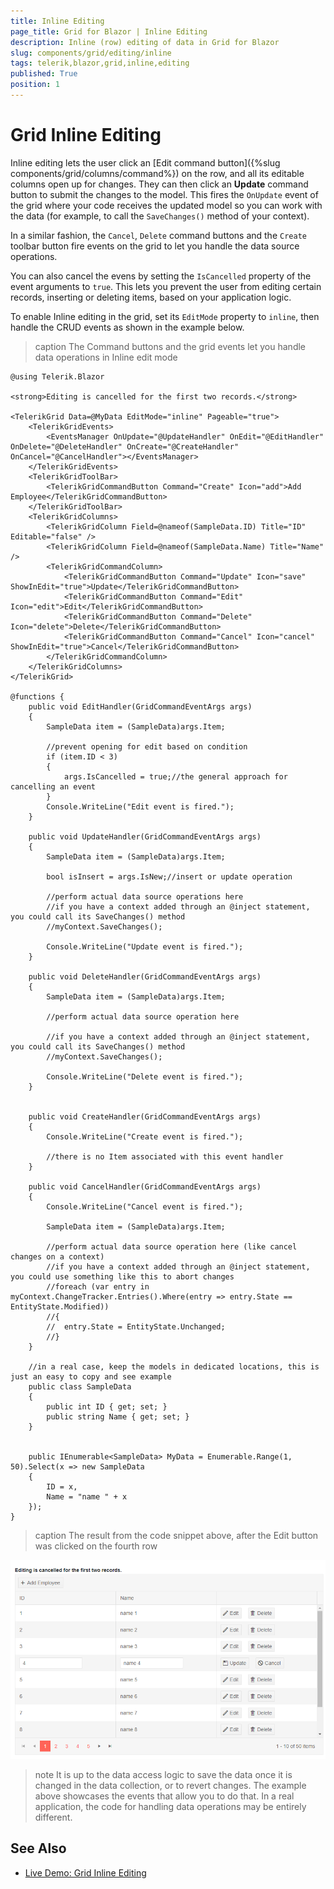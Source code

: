 ```yaml
---
title: Inline Editing
page_title: Grid for Blazor | Inline Editing
description: Inline (row) editing of data in Grid for Blazor
slug: components/grid/editing/inline
tags: telerik,blazor,grid,inline,editing
published: True
position: 1
---
```


# Grid Inline Editing

Inline editing lets the user click an [Edit command button]({%slug components/grid/columns/command%}) on the row, and all its editable columns open up for changes. They can then click an **Update** command button to submit the changes to the model. This fires the `OnUpdate` event of the grid where your code receives the updated model so you can work with the data (for example, to call the `SaveChanges()` method of your context).

In a similar fashion, the `Cancel`, `Delete` command buttons and the `Create` toolbar button fire events on the grid to let you handle the data source operations.

You can also cancel the evens by setting the `IsCancelled` property of the event arguments to `true`. This lets you prevent the user from editing certain records, inserting or deleting items, based on your application logic.

To enable Inline editing in the grid, set its `EditMode` property to `inline`, then handle the CRUD events as shown in the example below.

>caption The Command buttons and the grid events let you handle data operations in Inline edit mode

````CSHTML
@using Telerik.Blazor

<strong>Editing is cancelled for the first two records.</strong>

<TelerikGrid Data=@MyData EditMode="inline" Pageable="true">
    <TelerikGridEvents>
        <EventsManager OnUpdate="@UpdateHandler" OnEdit="@EditHandler" OnDelete="@DeleteHandler" OnCreate="@CreateHandler" OnCancel="@CancelHandler"></EventsManager>
    </TelerikGridEvents>
    <TelerikGridToolBar>
        <TelerikGridCommandButton Command="Create" Icon="add">Add Employee</TelerikGridCommandButton>
    </TelerikGridToolBar>
    <TelerikGridColumns>
        <TelerikGridColumn Field=@nameof(SampleData.ID) Title="ID" Editable="false" />
        <TelerikGridColumn Field=@nameof(SampleData.Name) Title="Name" />
        <TelerikGridCommandColumn>
            <TelerikGridCommandButton Command="Update" Icon="save" ShowInEdit="true">Update</TelerikGridCommandButton>
            <TelerikGridCommandButton Command="Edit" Icon="edit">Edit</TelerikGridCommandButton>
            <TelerikGridCommandButton Command="Delete" Icon="delete">Delete</TelerikGridCommandButton>
            <TelerikGridCommandButton Command="Cancel" Icon="cancel" ShowInEdit="true">Cancel</TelerikGridCommandButton>
        </TelerikGridCommandColumn>
    </TelerikGridColumns>
</TelerikGrid>

@functions {
    public void EditHandler(GridCommandEventArgs args)
    {
        SampleData item = (SampleData)args.Item;

        //prevent opening for edit based on condition
        if (item.ID < 3)
        {
            args.IsCancelled = true;//the general approach for cancelling an event
        }
        Console.WriteLine("Edit event is fired.");
    }

    public void UpdateHandler(GridCommandEventArgs args)
    {
        SampleData item = (SampleData)args.Item;

        bool isInsert = args.IsNew;//insert or update operation

        //perform actual data source operations here
        //if you have a context added through an @inject statement, you could call its SaveChanges() method
        //myContext.SaveChanges();

        Console.WriteLine("Update event is fired.");
    }

    public void DeleteHandler(GridCommandEventArgs args)
    {
        SampleData item = (SampleData)args.Item;

        //perform actual data source operation here

        //if you have a context added through an @inject statement, you could call its SaveChanges() method
        //myContext.SaveChanges();

        Console.WriteLine("Delete event is fired.");
    }


    public void CreateHandler(GridCommandEventArgs args)
    {
        Console.WriteLine("Create event is fired.");

        //there is no Item associated with this event handler
    }

    public void CancelHandler(GridCommandEventArgs args)
    {
        Console.WriteLine("Cancel event is fired.");

        SampleData item = (SampleData)args.Item;

        //perform actual data source operation here (like cancel changes on a context)
        //if you have a context added through an @inject statement, you could use something like this to abort changes
        //foreach (var entry in myContext.ChangeTracker.Entries().Where(entry => entry.State == EntityState.Modified))
        //{
        //	entry.State = EntityState.Unchanged;
        //}
    }

    //in a real case, keep the models in dedicated locations, this is just an easy to copy and see example
    public class SampleData
    {
        public int ID { get; set; }
        public string Name { get; set; }
    }


    public IEnumerable<SampleData> MyData = Enumerable.Range(1, 50).Select(x => new SampleData
    {
        ID = x,
        Name = "name " + x
    });
}
````

>caption The result from the code snippet above, after the Edit button was clicked on the fourth row

![](images/inline-editing.png)

>note It is up to the data access logic to save the data once it is changed in the data collection, or to revert changes. The example above showcases the events that allow you to do that. In a real application, the code for handling data operations may be entirely different.

## See Also

  * [Live Demo: Grid Inline Editing](https://demos.telerik.com/blazor/grid/inlineediting)
   
  